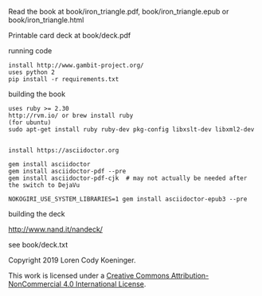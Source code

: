 Read the book at book/iron_triangle.pdf,  book/iron_triangle.epub or book/iron_triangle.html 

Printable card deck at book/deck.pdf


running code
```
install http://www.gambit-project.org/
uses python 2
pip install -r requirements.txt
```


building the book
```
uses ruby >= 2.30
http://rvm.io/ or brew install ruby
(for ubuntu)
sudo apt-get install ruby ruby-dev pkg-config libxslt-dev libxml2-dev


install https://asciidoctor.org

gem install asciidoctor
gem install asciidoctor-pdf --pre
gem install asciidoctor-pdf-cjk  # may not actually be needed after the switch to DejaVu

NOKOGIRI_USE_SYSTEM_LIBRARIES=1 gem install asciidoctor-epub3 --pre
```

building the deck

http://www.nand.it/nandeck/

see book/deck.txt

Copyright 2019 Loren Cody Koeninger.

This work is licensed under a [Creative Commons Attribution-NonCommercial 4.0 International License](http://creativecommons.org/licenses/by-nc/4.0/).
